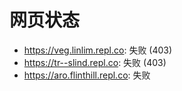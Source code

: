 # 网页状态
- https://veg.linlim.repl.co: 失败 (403)
- https://tr--slind.repl.co: 失败 (403)
- https://aro.flinthill.repl.co: 失败
